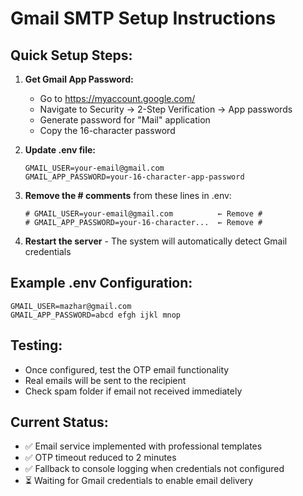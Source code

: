 # Gmail SMTP Setup Instructions

## Quick Setup Steps:

1. **Get Gmail App Password:**
   - Go to https://myaccount.google.com/
   - Navigate to Security → 2-Step Verification → App passwords
   - Generate password for "Mail" application
   - Copy the 16-character password

2. **Update .env file:**
   ```
   GMAIL_USER=your-email@gmail.com
   GMAIL_APP_PASSWORD=your-16-character-app-password
   ```

3. **Remove the # comments** from these lines in .env:
   ```
   # GMAIL_USER=your-email@gmail.com          ← Remove #
   # GMAIL_APP_PASSWORD=your-16-character...  ← Remove #
   ```

4. **Restart the server** - The system will automatically detect Gmail credentials

## Example .env Configuration:
```
GMAIL_USER=mazhar@gmail.com
GMAIL_APP_PASSWORD=abcd efgh ijkl mnop
```

## Testing:
- Once configured, test the OTP email functionality
- Real emails will be sent to the recipient
- Check spam folder if email not received immediately

## Current Status:
- ✅ Email service implemented with professional templates
- ✅ OTP timeout reduced to 2 minutes
- ✅ Fallback to console logging when credentials not configured
- ⏳ Waiting for Gmail credentials to enable email delivery